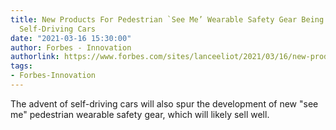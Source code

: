 ```yaml
---
title: New Products For Pedestrian `See Me’ Wearable Safety Gear Being Spurred By
  Self-Driving Cars
date: "2021-03-16 15:30:00"
author: Forbes - Innovation
authorlink: https://www.forbes.com/sites/lanceeliot/2021/03/16/new-products-for-pedestrian-see-me-wearable-safety-gear-being-spurred-by-self-driving-cars/
tags:
- Forbes-Innovation
---
```

The advent of self-driving cars will also spur the development of new "see me" pedestrian wearable safety gear, which will likely sell well.